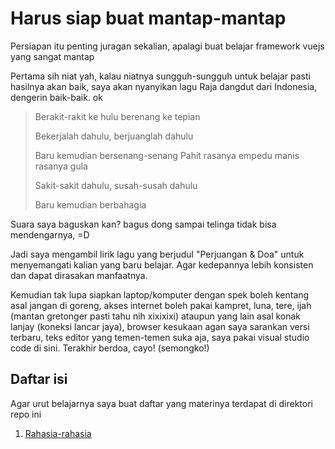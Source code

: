 # Harus siap buat mantap-mantap

Persiapan itu penting juragan sekalian, apalagi buat belajar framework vuejs yang sangat mantap

Pertama sih niat yah, kalau niatnya sungguh-sungguh untuk belajar pasti hasilnya akan baik, saya akan nyanyikan lagu Raja dangdut dari Indonesia, dengerin baik-baik. ok

> Berakit-rakit ke hulu berenang ke tepian
>
> Bekerjalah dahulu, berjuanglah dahulu
>
> Baru kemudian bersenang-senang
> Pahit rasanya empedu manis rasanya gula
>
> Sakit-sakit dahulu, susah-susah dahulu
>
> Baru kemudian berbahagia

Suara saya baguskan kan? bagus dong sampai telinga tidak bisa mendengarnya, =D

Jadi saya mengambil lirik lagu yang berjudul "Perjuangan & Doa" untuk menyemangati kalian yang baru belajar. Agar kedepannya lebih konsisten dan dapat dirasakan manfaatnya.

Kemudian tak lupa siapkan laptop/komputer dengan spek boleh kentang asal jangan di goreng, akses internet boleh pakai kampret, luna, tere, ijah (mantan gretonger pasti tahu nih xixixixi) ataupun yang lain asal konak lanjay (koneksi lancar jaya), browser kesukaan agan saya sarankan versi terbaru,  teks editor yang temen-temen suka aja, saya pakai visual studio code di sini. Terakhir berdoa,  cayo! (semongko!)

## Daftar isi

Agar urut belajarnya saya buat daftar yang materinya terdapat di direktori repo ini

1. [Rahasia-rahasia](https://github.com/hdinjos/sinau-vuejs/tree/master/01-Rahasia-rahasia)